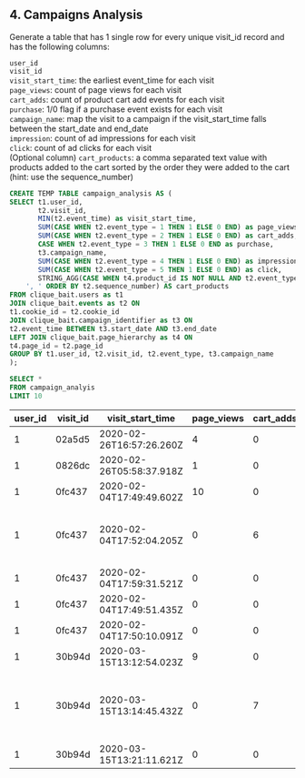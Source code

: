 ## 4. Campaigns Analysis

Generate a table that has 1 single row for every unique visit_id record and has the following columns:

`user_id` <br>
`visit_id` <br>
`visit_start_time`: the earliest event_time for each visit <br>
`page_views`: count of page views for each visit <br>
`cart_adds`: count of product cart add events for each visit <br>
`purchase`: 1/0 flag if a purchase event exists for each visit <br>
`campaign_name`: map the visit to a campaign if the visit_start_time falls between the start_date and end_date <br>
`impression`: count of ad impressions for each visit <br>
`click`: count of ad clicks for each visit <br>
(Optional column) `cart_products`: a comma separated text value with products added to the cart sorted by the order they were added to the cart (hint: use the sequence_number)

```sql
CREATE TEMP TABLE campaign_analysis AS (
SELECT t1.user_id, 
	   t2.visit_id, 
       MIN(t2.event_time) as visit_start_time,
       SUM(CASE WHEN t2.event_type = 1 THEN 1 ELSE 0 END) as page_views,
       SUM(CASE WHEN t2.event_type = 2 THEN 1 ELSE 0 END) as cart_adds,
       CASE WHEN t2.event_type = 3 THEN 1 ELSE 0 END as purchase,
       t3.campaign_name,
       SUM(CASE WHEN t2.event_type = 4 THEN 1 ELSE 0 END) as impression,
       SUM(CASE WHEN t2.event_type = 5 THEN 1 ELSE 0 END) as click,
       STRING_AGG(CASE WHEN t4.product_id IS NOT NULL AND t2.event_type = 2 THEN t4.page_name ELSE NULL END, 
    ', ' ORDER BY t2.sequence_number) AS cart_products
FROM clique_bait.users as t1 
JOIN clique_bait.events as t2 ON
t1.cookie_id = t2.cookie_id
JOIN clique_bait.campaign_identifier as t3 ON
t2.event_time BETWEEN t3.start_date AND t3.end_date
LEFT JOIN clique_bait.page_hierarchy as t4 ON
t4.page_id = t2.page_id
GROUP BY t1.user_id, t2.visit_id, t2.event_type, t3.campaign_name
);
```
```sql
SELECT *
FROM campaign_analyis
LIMIT 10
```
| user_id | visit_id | visit_start_time         | page_views | cart_adds | purchase | campaign_name                     | impression | click | cart_products                                                  |
| ------- | -------- | ------------------------ | ---------- | --------- | -------- | --------------------------------- | ---------- | ----- | -------------------------------------------------------------- |
| 1       | 02a5d5   | 2020-02-26T16:57:26.260Z | 4          | 0         | 0        | Half Off - Treat Your Shellf(ish) | 0          | 0     |                                                                |
| 1       | 0826dc   | 2020-02-26T05:58:37.918Z | 1          | 0         | 0        | Half Off - Treat Your Shellf(ish) | 0          | 0     |                                                                |
| 1       | 0fc437   | 2020-02-04T17:49:49.602Z | 10         | 0         | 0        | Half Off - Treat Your Shellf(ish) | 0          | 0     |                                                                |
| 1       | 0fc437   | 2020-02-04T17:52:04.205Z | 0          | 6         | 0        | Half Off - Treat Your Shellf(ish) | 0          | 0     | Tuna, Russian Caviar, Black Truffle, Abalone, Crab, Oyster     |
| 1       | 0fc437   | 2020-02-04T17:59:31.521Z | 0          | 0         | 1        | Half Off - Treat Your Shellf(ish) | 0          | 0     |                                                                |
| 1       | 0fc437   | 2020-02-04T17:49:51.435Z | 0          | 0         | 0        | Half Off - Treat Your Shellf(ish) | 1          | 0     |                                                                |
| 1       | 0fc437   | 2020-02-04T17:50:10.091Z | 0          | 0         | 0        | Half Off - Treat Your Shellf(ish) | 0          | 1     |                                                                |
| 1       | 30b94d   | 2020-03-15T13:12:54.023Z | 9          | 0         | 0        | Half Off - Treat Your Shellf(ish) | 0          | 0     |                                                                |
| 1       | 30b94d   | 2020-03-15T13:14:45.432Z | 0          | 7         | 0        | Half Off - Treat Your Shellf(ish) | 0          | 0     | Salmon, Kingfish, Tuna, Russian Caviar, Abalone, Lobster, Crab |
| 1       | 30b94d   | 2020-03-15T13:21:11.621Z | 0          | 0         | 1        | Half Off - Treat Your Shellf(ish) | 0          | 0     |                                                                |
